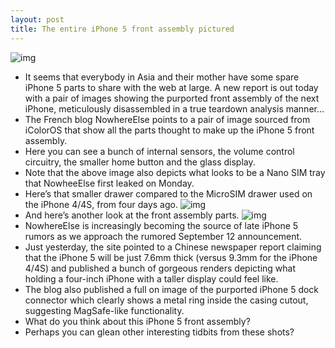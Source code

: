```yaml
---
layout: post
title: The entire iPhone 5 front assembly pictured
---
```

![img](http://media.idownloadblog.com/wp-content/uploads/2012/08/iPhone-5-front-assembly-NowhereElse-001.jpg)
* It seems that everybody in Asia and their mother have some spare iPhone 5 parts to share with the web at large. A new report is out today with a pair of images showing the purported front assembly of the next iPhone, meticulously disassembled in a true teardown analysis manner…
* The French blog NowhereElse points to a pair of image sourced from iColorOS that show all the parts thought to make up the iPhone 5 front assembly.
* Here you can see a bunch of internal sensors, the volume control circuitry, the smaller home button and the glass display.
* Note that the above image also depicts what looks to be a Nano SIM tray that NowheeElse first leaked on Monday.
* Here’s that smaller drawer compared to the MicroSIM drawer used on the iPhone 4/4S, from four days ago.
![img](http://media.idownloadblog.com/wp-content/uploads/2012/08/Nano-SIM-iPhone-5-NowehereElse-002.jpg)
* And here’s another look at the front assembly parts.
![img](http://media.idownloadblog.com/wp-content/uploads/2012/08/iPhone-5-front-assembly-NowhereElse-002.jpg)
* NowhereElse is increasingly becoming the source of late iPhone 5 rumors as we approach the rumored September 12 announcement.
* Just yesterday, the site pointed to a Chinese newspaper report claiming that the iPhone 5 will be just 7.6mm thick (versus 9.3mm for the iPhone 4/4S) and published a bunch of gorgeous renders depicting what holding a four-inch iPhone with a taller display could feel like.
* The blog also published a full on image of the purported iPhone 5 dock connector which clearly shows a metal ring inside the casing cutout, suggesting MagSafe-like functionality.
* What do you think about this iPhone 5 front assembly?
* Perhaps you can glean other interesting tidbits from these shots?

